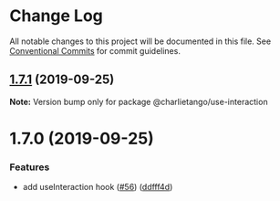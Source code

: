 # Change Log

All notable changes to this project will be documented in this file.
See [Conventional Commits](https://conventionalcommits.org) for commit guidelines.

## [1.7.1](https://github.com/charlie-tango/hooks/compare/@charlietango/use-interaction@1.7.0...@charlietango/use-interaction@1.7.1) (2019-09-25)

**Note:** Version bump only for package @charlietango/use-interaction

# 1.7.0 (2019-09-25)

### Features

- add useInteraction hook ([#56](https://github.com/charlie-tango/hooks/issues/56)) ([ddfff4d](https://github.com/charlie-tango/hooks/commit/ddfff4d))
